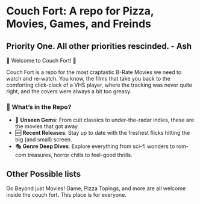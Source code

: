 # Couch Fort: A repo for Pizza, Movies, Games, and Freinds

## Priority One. All other priorities rescinded. - Ash

🍿 Welcome to Couch Fort! 🍿

Couch Fort is a repo for the most craptastic B-Rate Movies we need to watch and re-watch. You know, the films that take you back to the comforting click-clack of a VHS player, where the tracking was never quite right, and the covers were always a bit too greasy.

### 📜 What’s in the Repo?

- 🎥 **Unseen Gems**: From cult classics to under-the-radar indies, these are the movies that got away.
- 🆕 **Recent Releases**: Stay up to date with the freshest flicks hitting the big (and small) screen.
- 🎭 **Genre Deep Dives**: Explore everything from sci-fi wonders to rom-com treasures, horror chills to feel-good thrills.

## Other Possible lists

Go Beyond just Movies! Game, Pizza Topings, and more are all welcome inside the couch fort. This place is for everyone.
